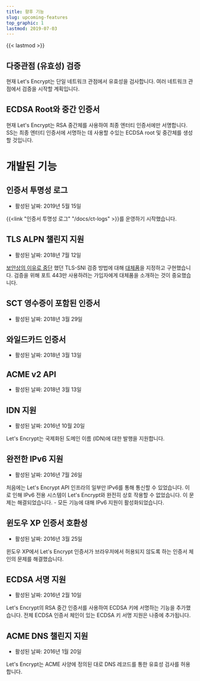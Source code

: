 ```yaml
---
title: 향후 기능
slug: upcoming-features
top_graphic: 1
lastmod: 2019-07-03
---
```


{{< lastmod >}}

## 다중관점 (유효성) 검증

현재 Let's Encrypt는 단일 네트워크 관점에서 유효성을 검사합니다. 여러 네트워크 관점에서 검증을 시작할 계획입니다.

## ECDSA Root와 중간 인증서

현재 Let's Encrypt는 RSA 중간체를 사용하여 최종 엔터티 인증서에만 서명합니다. SS는 최종 엔터티 인증서에 서명하는 데 사용할 수있는 ECDSA root 및 중간체를 생성할 것입니다.

# 개발된 기능

## 인증서 투명성 로그

* 활성된 날짜: 2019년 5월 15일

{{<link "인증서 투명성 로그" "/docs/ct-logs" >}}를 운영하기 시작했습니다.

## TLS ALPN 챌린지 지원

* 활성된 날짜: 2018년 7월 12일

[보안상의 이유로 중단](https://community.letsencrypt.org/t/important-what-you-need-to-know-about-tls-sni-validation-issues/50811) 했던 TLS-SNI 검증 방법에 대해 [대체품](https://datatracker.ietf.org/doc/draft-ietf-acme-tls-alpn)을 지정하고 구현했습니다. 검증을 위해 포트 443만 사용하려는 가입자에게 대체품을 소개하는 것이 중요했습니다.

## SCT 영수증이 포함된 인증서

* 활성된 날짜: 2018년 3월 29일

## 와일드카드 인증서

* 활성된 날짜: 2018년 3월 13일

## ACME v2 API

* 활성된 날짜: 2018년 3월 13일

## IDN 지원

* 활성된 날짜: 2016년 10월 20일

Let's Encrypt는 국제화된 도메인 이름 (IDN)에 대한 발행을 지원합니다.

## 완전한 IPv6 지원

* 활성된 날짜: 2016년 7월 26일

처음에는 Let's Encrypt API 인프라의 일부만 IPv6를 통해 통신할 수 있었습니다. 이로 인해 IPv6 전용 시스템이 Let's Encrypt와 완전히 상호 작용할 수 없었습니다. 이 문제는 해결되었습니다. - 모든 기능에 대해 IPv6 지원이 활성화되었습니다.

## 윈도우 XP 인증서 호환성

* 활성된 날짜: 2016년 3월 25일

윈도우 XP에서 Let's Encrypt 인증서가 브라우저에서 허용되지 않도록 하는 인증서 체인의 문제를 해결했습니다.

## ECDSA 서명 지원

* 활성된 날짜: 2016년 2월 10일

Let's Encrypt의 RSA 중간 인증서를 사용하여 ECDSA 키에 서명하는 기능을 추가했습니다. 전체 ECDSA 인증서 체인이 있는 ECDSA 키 서명 지원은 나중에 추가됩니다.

## ACME DNS 챌린지 지원

* 활성된 날짜: 2016년 1월 20일

Let's Encrypt는 ACME 사양에 정의된 대로 DNS 레코드를 통한 유효성 검사를 허용합니다.
